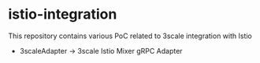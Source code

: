 # istio-integration

This repository contains various PoC related to 3scale integration with Istio

* 3scaleAdapter -> 3scale Istio Mixer gRPC Adapter
